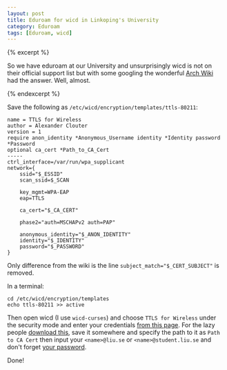 ```yaml
---
layout: post
title: Eduroam for wicd in Linkoping's University
category: Eduroam
tags: [Eduroam, wicd]
---
```


{% excerpt %}

So we have eduroam at our University and unsurprisingly wicd is not on their official support list but with some googling the wonderful [Arch Wiki][] had the answer. Well, almost.

[Arch Wiki]: https://wiki.archlinux.org/index.php/Wicd#Making_eduroam_work_with_wicd

{% endexcerpt %}

Save the following as `/etc/wicd/encryption/templates/ttls-80211`:

    name = TTLS for Wireless
    author = Alexander Clouter
    version = 1
    require anon_identity *Anonymous_Username identity *Identity password *Password
    optional ca_cert *Path_to_CA_Cert
    -----
    ctrl_interface=/var/run/wpa_supplicant
    network={
        ssid="$_ESSID"
        scan_ssid=$_SCAN

        key_mgmt=WPA-EAP
        eap=TTLS

        ca_cert="$_CA_CERT"

        phase2="auth=MSCHAPv2 auth=PAP"

        anonymous_identity="$_ANON_IDENTITY"
        identity="$_IDENTITY"
        password="$_PASSWORD"
    }

Only difference from the wiki is the line `subject_match="$_CERT_SUBJECT"` is removed.

In a terminal:

    cd /etc/wicd/encryption/templates
    echo ttls-80211 >> active

Then open wicd (I use `wicd-curses`) and choose `TTLS for Wireless` under the security mode and enter your credentials [from this page][settings]. For the lazy people [download this][], save it somewhere and specify the path to it as `Path to CA Cert` then input your `<name>@liu.se` or `<name>@student.liu.se` and don't forget [your password][].

Done!

[settings]: http://www.liu.se/insidan/it/natverk/tradlost-nat/korta-installningar?l=sv
[download this]: http://www.liu.se/insidan/it/natverk/tradlost-nat/korta-installningar/1.198388/AddTrustExternalCARoot.crt
[your password]: https://account.liu.se

